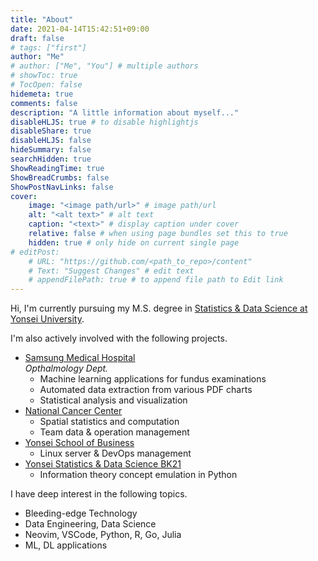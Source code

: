 ```yaml
---
title: "About"
date: 2021-04-14T15:42:51+09:00
draft: false
# tags: ["first"]
author: "Me"
# author: ["Me", "You"] # multiple authors
# showToc: true
# TocOpen: false
hidemeta: true
comments: false
description: "A little information about myself..."
disableHLJS: true # to disable highlightjs
disableShare: true
disableHLJS: false
hideSummary: false
searchHidden: true
ShowReadingTime: true
ShowBreadCrumbs: false
ShowPostNavLinks: false
cover:
    image: "<image path/url>" # image path/url
    alt: "<alt text>" # alt text
    caption: "<text>" # display caption under cover
    relative: false # when using page bundles set this to true
    hidden: true # only hide on current single page
# editPost:
    # URL: "https://github.com/<path_to_repo>/content"
    # Text: "Suggest Changes" # edit text
    # appendFilePath: true # to append file path to Edit link
---
```


Hi, I'm currently pursuing my M.S. degree in [Statistics & Data Science at Yonsei University](https://stat.yonsei.ac.kr/stat/students_current.do).  

I'm also actively involved with the following projects. 
- [Samsung Medical Hospital](http://www.samsunghospital.com)  
  _Opthalmology Dept._
    - Machine learning applications for fundus examinations
    - Automated data extraction from various PDF charts
    - Statistical analysis and visualization
- [National Cancer Center](https://www.ncc.re.kr)
    - Spatial statistics and computation
    - Team data & operation management
- [Yonsei School of Business](https://ysb.yonsei.ac.kr)
    - Linux server & DevOps management
- [Yonsei Statistics & Data Science BK21 ](http://bk21-bigdata.yonsei.ac.kr)
    - Information theory concept emulation in Python

I have deep interest in the following topics.
- Bleeding-edge Technology
- Data Engineering, Data Science
- Neovim, VSCode, Python, R, Go, Julia
- ML, DL applications